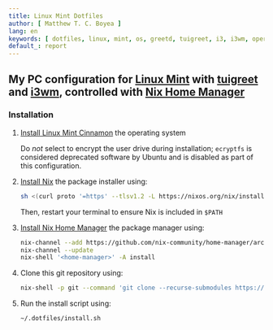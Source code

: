 ```yaml
---
title: Linux Mint Dotfiles
author: [ Matthew T. C. Boyea ]
lang: en
keywords: [ dotfiles, linux, mint, os, greetd, tuigreet, i3, i3wm, operating system, bash, nix ]
default_: report
---
```

## My PC configuration for [Linux Mint] with [tuigreet] and [i3wm], controlled with [Nix Home Manager]

### Installation

1. [Install Linux Mint Cinnamon](https://linuxmint.com/download.php) the operating system

   Do *not* select to encrypt the user drive during installation; `ecryptfs` is considered deprecated software by Ubuntu and is disabled as part of this configuration.

2. [Install Nix](https://nixos.org/download/) the package installer using:

   ```sh
   sh <(curl proto '=https' --tlsv1.2 -L https://nixos.org/nix/install) --daemon
   ```

   Then, restart your terminal to ensure Nix is included in `$PATH`

3. [Install Nix Home Manager](https://nix-community.github.io/home-manager/index.xhtml#sec-install-standalone) the package manager using:

   ```sh
   nix-channel --add https://github.com/nix-community/home-manager/archive/master.tar.gz home-manager
   nix-channel --update
   nix-shell '<home-manager>' -A install
   ```

4. Clone this git repository using:

   ```sh
   nix-shell -p git --command 'git clone --recurse-submodules https://github.com/mboyea/.dotfiles ~/.dotfiles'
   ```

5. Run the install script using:

   ```sh
   ~/.dotfiles/install.sh
   ```

[Linux Mint]: https://linuxmint.com
[tuigreet]: https://github.com/apognu/tuigreet
[i3wm]: https://i3wm.org/
[Nix Home Manager]: https://github.com/nix-community/home-manager


